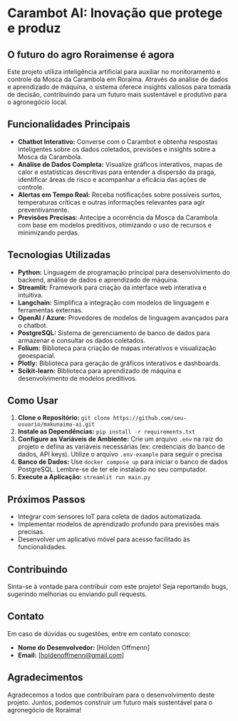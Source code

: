 # Carambot AI: Inovação que protege e produz

## O futuro do agro Roraimense é agora

Este projeto utiliza inteligência artificial para auxiliar no monitoramento e controle da Mosca da Carambola em Roraima. Através da análise de dados e aprendizado de máquina, o sistema oferece insights valiosos para tomada de decisão, contribuindo para um futuro mais sustentável e produtivo para o agronegócio local.

## Funcionalidades Principais

* **Chatbot Interativo:** Converse com o Carambot e obtenha respostas inteligentes sobre os dados coletados, previsões e insights sobre a Mosca da Carambola.
* **Análise de Dados Completa:** Visualize gráficos interativos, mapas de calor e estatísticas descritivas para entender a dispersão da praga, identificar áreas de risco e acompanhar a eficácia das ações de controle.
* **Alertas em Tempo Real:** Receba notificações sobre possíveis surtos, temperaturas críticas e outras informações relevantes para agir preventivamente.
* **Previsões Precisas:** Antecipe a ocorrência da Mosca da Carambola com base em modelos preditivos, otimizando o uso de recursos e minimizando perdas.

## Tecnologias Utilizadas

* **Python:** Linguagem de programação principal para desenvolvimento do backend, análise de dados e aprendizado de máquina.
* **Streamlit:** Framework para criação da interface web interativa e intuitiva.
* **Langchain:** Simplifica a integração com modelos de linguagem e ferramentas externas.
* **OpenAI / Azure:** Provedores de modelos de linguagem avançados para o chatbot.
* **PostgreSQL:** Sistema de gerenciamento de banco de dados para armazenar e consultar os dados coletados.
* **Folium:** Biblioteca para criação de mapas interativos e visualização geoespacial.
* **Plotly:** Biblioteca para geração de gráficos interativos e dashboards.
* **Scikit-learn:** Biblioteca para aprendizado de máquina e desenvolvimento de modelos preditivos.

## Como Usar

1. **Clone o Repositório:** `git clone https://github.com/seu-usuario/makunaima-ai.git`
2. **Instale as Dependências:** `pip install -r requirements.txt`
3. **Configure as Variáveis de Ambiente:** Crie um arquivo `.env` na raiz do projeto e defina as variáveis necessárias (ex: credenciais do banco de dados, API keys). Utilize o arquivo `.env-example` para seguir o precisa
4. **Banco de Dados:** Use `docker compose up`  para iniciar o banco de dados PostgreSQL. Lembre-se de ter ele instalado no seu computador.
4. **Execute a Aplicação:** `streamlit run main.py`

## Próximos Passos

* Integrar com sensores IoT para coleta de dados automatizada.
* Implementar modelos de aprendizado profundo para previsões mais precisas.
* Desenvolver um aplicativo móvel para acesso facilitado às funcionalidades.

## Contribuindo

Sinta-se à vontade para contribuir com este projeto! Seja reportando bugs, sugerindo melhorias ou enviando pull requests.

## Contato

Em caso de dúvidas ou sugestões, entre em contato conosco:

* **Nome do Desenvolvedor:** [Holden Offmenn]
* **Email:** [holdenoffmenn@gmail.com]

## Agradecimentos

Agradecemos a todos que contribuíram para o desenvolvimento deste projeto. Juntos, podemos construir um futuro mais sustentável para o agronegócio de Roraima!
